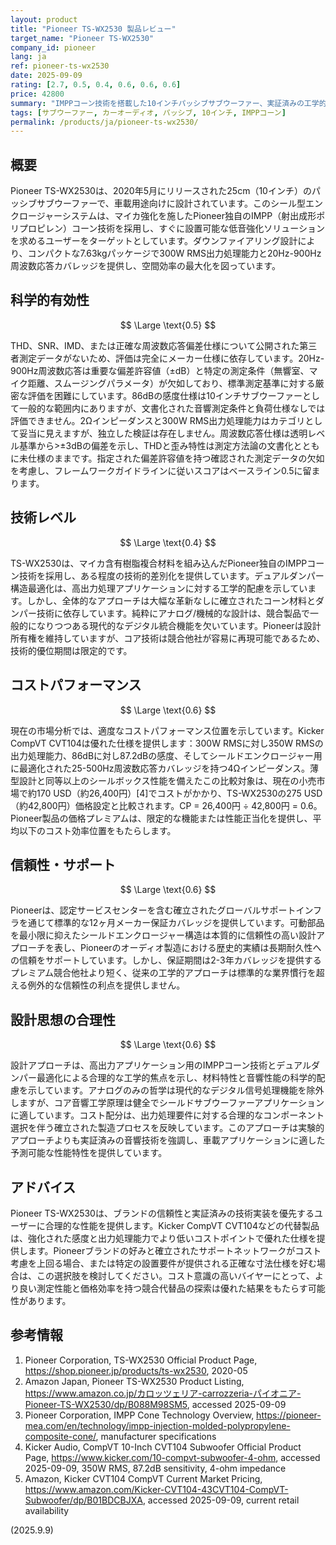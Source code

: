 ```yaml
---
layout: product
title: "Pioneer TS-WX2530 製品レビュー"
target_name: "Pioneer TS-WX2530"
company_id: pioneer
lang: ja
ref: pioneer-ts-wx2530
date: 2025-09-09
rating: [2.7, 0.5, 0.4, 0.6, 0.6, 0.6]
price: 42800
summary: "IMPPコーン技術を搭載した10インチパッシブサブウーファー、実証済みの工学的アプローチと競争市場における適度なコストパフォーマンス位置を特徴とする"
tags: [サブウーファー, カーオーディオ, パッシブ, 10インチ, IMPPコーン]
permalink: /products/ja/pioneer-ts-wx2530/
---
```


## 概要

Pioneer TS-WX2530は、2020年5月にリリースされた25cm（10インチ）のパッシブサブウーファーで、車載用途向けに設計されています。このシール型エンクロージャーシステムは、マイカ強化を施したPioneer独自のIMPP（射出成形ポリプロピレン）コーン技術を採用し、すぐに設置可能な低音強化ソリューションを求めるユーザーをターゲットとしています。ダウンファイアリング設計により、コンパクトな7.63kgパッケージで300W RMS出力処理能力と20Hz-900Hz周波数応答カバレッジを提供し、空間効率の最大化を図っています。

## 科学的有効性

$$ \Large \text{0.5} $$

THD、SNR、IMD、または正確な周波数応答偏差仕様について公開された第三者測定データがないため、評価は完全にメーカー仕様に依存しています。20Hz-900Hz周波数応答は重要な偏差許容値（±dB）と特定の測定条件（無響室、マイク距離、スムージングパラメータ）が欠如しており、標準測定基準に対する厳密な評価を困難にしています。86dBの感度仕様は10インチサブウーファーとして一般的な範囲内にありますが、文書化された音響測定条件と負荷仕様なしでは評価できません。2Ωインピーダンスと300W RMS出力処理能力はカテゴリとして妥当に見えますが、独立した検証は存在しません。周波数応答仕様は透明レベル基準から>±3dBの偏差を示し、THDと歪み特性は測定方法論の文書化とともに未仕様のままです。指定された偏差許容値を持つ確認された測定データの欠如を考慮し、フレームワークガイドラインに従いスコアはベースライン0.5に留まります。

## 技術レベル

$$ \Large \text{0.4} $$

TS-WX2530は、マイカ含有樹脂複合材料を組み込んだPioneer独自のIMPPコーン技術を採用し、ある程度の技術的差別化を提供しています。デュアルダンパー構造最適化は、高出力処理アプリケーションに対する工学的配慮を示しています。しかし、全体的なアプローチは大幅な革新なしに確立されたコーン材料とダンパー技術に依存しています。純粋にアナログ/機械的な設計は、競合製品で一般的になりつつある現代的なデジタル統合機能を欠いています。Pioneerは設計所有権を維持していますが、コア技術は競合他社が容易に再現可能であるため、技術的優位期間は限定的です。

## コストパフォーマンス

$$ \Large \text{0.6} $$

現在の市場分析では、適度なコストパフォーマンス位置を示しています。Kicker CompVT CVT104は優れた仕様を提供します：300W RMSに対し350W RMSの出力処理能力、86dBに対し87.2dBの感度、そしてシールドエンクロージャー用に最適化された25-500Hz周波数応答カバレッジを持つ4Ωインピーダンス。薄型設計と同等以上のシールボックス性能を備えたこの比較対象は、現在の小売市場で約170 USD（約26,400円）[4]でコストがかかり、TS-WX2530の275 USD（約42,800円）価格設定と比較されます。CP = 26,400円 ÷ 42,800円 = 0.6。Pioneer製品の価格プレミアムは、限定的な機能または性能正当化を提供し、平均以下のコスト効率位置をもたらします。

## 信頼性・サポート

$$ \Large \text{0.6} $$

Pioneerは、認定サービスセンターを含む確立されたグローバルサポートインフラを通じて標準的な12ヶ月メーカー保証カバレッジを提供しています。可動部品を最小限に抑えたシールドエンクロージャー構造は本質的に信頼性の高い設計アプローチを表し、Pioneerのオーディオ製造における歴史的実績は長期耐久性への信頼をサポートしています。しかし、保証期間は2-3年カバレッジを提供するプレミアム競合他社より短く、従来の工学的アプローチは標準的な業界慣行を超える例外的な信頼性の利点を提供しません。

## 設計思想の合理性

$$ \Large \text{0.6} $$

設計アプローチは、高出力アプリケーション用のIMPPコーン技術とデュアルダンパー最適化による合理的な工学的焦点を示し、材料特性と音響性能の科学的配慮を示しています。アナログのみの哲学は現代的なデジタル信号処理機能を除外しますが、コア音響工学原理は健全でシールドサブウーファーアプリケーションに適しています。コスト配分は、出力処理要件に対する合理的なコンポーネント選択を伴う確立された製造プロセスを反映しています。このアプローチは実験的アプローチよりも実証済みの音響技術を強調し、車載アプリケーションに適した予測可能な性能特性を提供しています。

## アドバイス

Pioneer TS-WX2530は、ブランドの信頼性と実証済みの技術実装を優先するユーザーに合理的な性能を提供します。Kicker CompVT CVT104などの代替製品は、強化された感度と出力処理能力でより低いコストポイントで優れた仕様を提供します。Pioneerブランドの好みと確立されたサポートネットワークがコスト考慮を上回る場合、または特定の設置要件が提供される正確な寸法仕様を好む場合は、この選択肢を検討してください。コスト意識の高いバイヤーにとって、より良い測定性能と価格効率を持つ競合代替品の探索は優れた結果をもたらす可能性があります。

## 参考情報

1. Pioneer Corporation, TS-WX2530 Official Product Page, https://shop.pioneer.jp/products/ts-wx2530, 2020-05
2. Amazon Japan, Pioneer TS-WX2530 Product Listing, https://www.amazon.co.jp/カロッツェリア-carrozzeria-パイオニア-Pioneer-TS-WX2530/dp/B088M98SM5, accessed 2025-09-09
3. Pioneer Corporation, IMPP Cone Technology Overview, https://pioneer-mea.com/en/technology/impp-injection-molded-polypropylene-composite-cone/, manufacturer specifications
4. Kicker Audio, CompVT 10-Inch CVT104 Subwoofer Official Product Page, https://www.kicker.com/10-compvt-subwoofer-4-ohm, accessed 2025-09-09, 350W RMS, 87.2dB sensitivity, 4-ohm impedance
5. Amazon, Kicker CVT104 CompVT Current Market Pricing, https://www.amazon.com/Kicker-CVT104-43CVT104-CompVT-Subwoofer/dp/B01BDCBJXA, accessed 2025-09-09, current retail availability

(2025.9.9)
